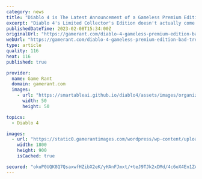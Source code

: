 ```yaml
---
category: news
title: "Diablo 4 is The Latest Announcement of a Gameless Premium Edition, and It Should Be the Last"
excerpt: "Diablo 4's Limited Collector's Edition doesn't actually come with the game despite its high price tag, and this is becoming all too common nowadays. For the longest time, special or limited ..."
publishedDateTime: 2023-02-08T15:34:00Z
originalUrl: "https://gamerant.com/diablo-4-gameless-premium-edition-bad-trend/"
webUrl: "https://gamerant.com/diablo-4-gameless-premium-edition-bad-trend/"
type: article
quality: 116
heat: 116
published: true

provider:
  name: Game Rant
  domain: gamerant.com
  images:
    - url: "https://smartableai.github.io/diablo4/assets/images/organizations/gamerant.com-50x50.jpg"
      width: 50
      height: 50

topics:
  - Diablo 4

images:
  - url: "https://static0.gamerantimages.com/wordpress/wp-content/uploads/2023/02/diablo-4-collectors-edition.jpg"
    width: 1800
    height: 900
    isCached: true

secured: "okuP0UQK8Q7QsaxwfHZibX2eK/yHAnFJmxt/+teJ9TJk2xDMd/4c6oX4En1ZAzhID/RoSd2hyatKt4L9/6LGpvM8U0gmohBVY5cK2cV4gJ23jwZH/2DdODCP5CE8wmKBIqxCJelrO075/F1D0OSKXM3YRGoYaO2Jcm2qP05GwKjP0cDRwN7iMsztgTlilIWsfznwzauoDbK9UDo39itHo7/9xQiJSNQUFByXUShT5d+RWtum8XVZz3vOANXhf78VSmHslU7uX8Sh1UyxSzS6JtMK3yFv4RmpnXzS33cu8piYvKHZQZSwCRg8Q5MmzipaO3yBFIR1k1dfUWIk580Fmu5uGZlkpbWHuBHDvPgt/oY=;sIsrXs2TseQ/ea2S2thG1w=="
---
```


